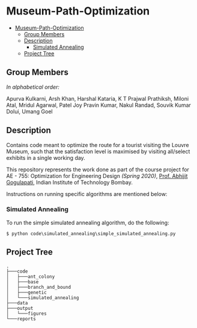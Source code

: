 # Museum-Path-Optimization

- [Museum-Path-Optimization](#museum-path-optimization)
  - [Group Members](#group-members)
  - [Description](#description)
    - [Simulated Annealing](#simulated-annealing)
  - [Project Tree](#project-tree)

## Group Members
*In alphabetical order:*

Apurva Kulkarni, Arsh Khan, Harshal Kataria, K T Prajwal Prathiksh, Miloni Atal, Mridul Agarwal, Patel Joy Pravin Kumar, Nakul Randad, Souvik Kumar Dolui, Umang Goel

## Description
Contains code meant to optimize the route for a tourist visiting the Louvre Museum, such that the satisfaction level is maximised by visiting all/select exhibits in a single working day. 

This repository represents the work done as part of the course project for AE - 755: Optimization for Engineering Design *(Spring 2020)*, [Prof. Abhijit Gogulapati](https://www.aero.iitb.ac.in/home/people/faculty/abhijit), Indian Institute of Technology Bombay.

Instructions on running specific algorithms are mentioned below:

### Simulated Annealing

To run the simple simulated annealing algorithm, do the following:

```
$ python code\simulated_annealing\simple_simulated_annealing.py
```

## Project Tree
```
.
├───code
│   ├───ant_colony
│   ├───base
│   ├───branch_and_bound
│   ├───genetic
│   └───simulated_annealing
├───data
├───output
│   └───figures
└───reports
```
